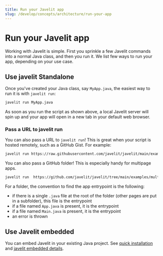```yaml
---
title: Run your Javelit app
slug: /develop/concepts/architecture/run-your-app
---
```


# Run your Javelit app

Working with Javelit is simple. First you sprinkle a few Javelit commands into a normal Java class, and then you run it. 
We list few ways to run your app, depending on your use case.

## Use javelit Standalone
Once you've created your Java class, say `MyApp.java`, the easiest way to run it is with `javelit run`:

```bash
javelit run MyApp.java
```

As soon as you run the script as shown above, a local Javelit server will spin up and your app will open in a new tab in your default web browser.

### Pass a URL to javelit run

You can also pass a URL to `javelit run`! This is great when your script is hosted remotely, such as a GitHub Gist. For example:

```bash
javelit run https://raw.githubusercontent.com/javelit/javelit/main/examples/getting_started/App.java
```

You can also pass a GitHub folder! This is especially handy for multipage apps.
```bash
javelit run  https://github.com/javelit/javelit/tree/main/examples/multipage_ai
```

For a folder, the convention to find the app entrypoint is the following: 
- if there is a single `.java` file at the root of the folder (other pages are put in a subfolder), this file is the entrypoint
- if a file named `App.java` is present, it is the entrypoint
- if a file named `Main.java` is present, it is the entrypoint
- an error is thrown


## Use Javelit embedded
You can embed Javelit in your existing Java project.
See [quick installation](/get-started/installation#embedded-server) and [javelit embedded details](/get-started/installation/embedded-vanilla).
